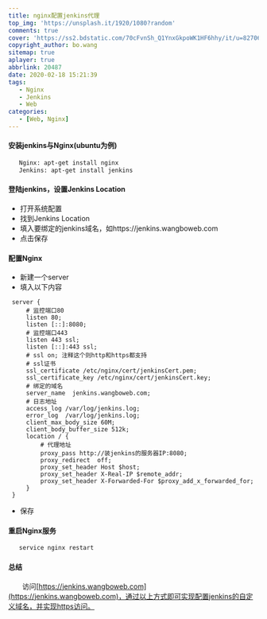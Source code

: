 ```yaml
---
title: nginx配置jenkins代理
top_img: 'https://unsplash.it/1920/1080?random'
comments: true
cover: 'https://ss2.bdstatic.com/70cFvnSh_Q1YnxGkpoWK1HF6hhy/it/u=827061456,130319744&fm=26&gp=0.jpg'
copyright_author: bo.wang
sitemap: true
aplayer: true
abbrlink: 20487
date: 2020-02-18 15:21:39
tags:
   - Nginx
   - Jenkins
   - Web
categories: 
   - [Web, Nginx]
---
```


#### 安装jenkins与Nginx(ubuntu为例)
```bash
   Nginx: apt-get install nginx
   Jenkins: apt-get install jenkins
```

#### 登陆jenkins，设置Jenkins Location
   - 打开系统配置
   - 找到Jenkins Location
   - 填入要绑定的jenkins域名，如https://jenkins.wangboweb.com
   - 点击保存

#### 配置Nginx
   - 新建一个server
   - 填入以下内容
   
   ```shell script
    server {
        # 监控端口80
        listen 80;
        listen [::]:8080;
        # 监控端口443
        listen 443 ssl;
        listen [::]:443 ssl;
        # ssl on; 注释这个则http和https都支持
        # ssl证书
        ssl_certificate /etc/nginx/cert/jenkinsCert.pem;
        ssl_certificate_key /etc/nginx/cert/jenkinsCert.key;
        # 绑定的域名
        server_name  jenkins.wangboweb.com;
        # 日志地址
        access_log /var/log/jenkins.log;
        error_log  /var/log/jenkins.log;
        client_max_body_size 60M;
        client_body_buffer_size 512k;
        location / {
            # 代理地址
            proxy_pass http://装jenkins的服务器IP:8080;
            proxy_redirect  off;
            proxy_set_header Host $host;
            proxy_set_header X-Real-IP $remote_addr;
            proxy_set_header X-Forwarded-For $proxy_add_x_forwarded_for;
        }
    }   
   ```
  - 保存
   
#### 重启Nginx服务
   ```bash
      service nginx restart
   ``` 
#### 总结
   
   &emsp;&emsp;访问[https://jenkins.wangboweb.com](https://jenkins.wangboweb.com)，通过以上方式即可实现配置jenkins的自定义域名，并实现https访问。
